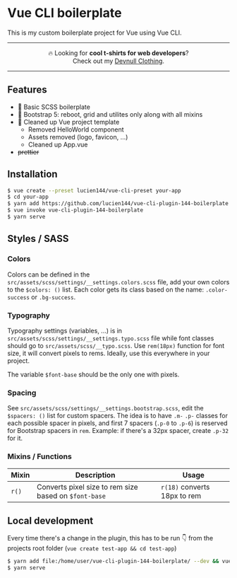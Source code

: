 # Vue CLI boilerplate

This is my custom boilerplate project for Vue using Vue CLI.

---
<p align="center">
🔥 Looking for <strong>cool t-shirts for web developers</strong>?<br>
Check out my <a href="https://devnull.store?utm_source=github&utm_medium=link&utm_campaign=lemp" target="_blank">Devnull Clothing</a>.
</p>

---

## Features
- 💄 Basic SCSS boilerplate
- 🥾 Bootstrap 5: reboot, grid and utilites only along with all mixins
- 🧹 Cleaned up Vue project template
  - Removed HelloWorld component
  - Assets removed (logo, favicon, ...)
  - Cleaned up App.vue
- ~~prettier~~

## Installation

```sh
$ vue create --preset lucien144/vue-cli-preset your-app
$ cd your-app
$ yarn add https://github.com/lucien144/vue-cli-plugin-144-boilerplate.git
$ vue invoke vue-cli-plugin-144-boilerplate
$ yarn serve
```

## Styles / SASS

### Colors

Colors can be defined in the `src/assets/scss/settings/__settings.colors.scss` file, add your own colors to the `$colors: ()` list. Each color gets its class based on the name: `.color-success` or `.bg-success`.

### Typography

Typography settings (variables, ...) is in `src/assets/scss/settings/__settings.typo.scss` file while font classes should go to `src/assets/scss/__typo.scss`. Use `rem(18px)` function for font size, it will convert pixels to rems. Ideally, use this everywhere in your project.

The variable `$font-base` should be the only one with pixels.

### Spacing

See `src/assets/scss/settings/__settings.bootstrap.scss`, edit the `$spacers: ()` list for custom spacers. The idea is to have `.m-` `.p-` classes for each possible spacer in pixels, and first 7 spacers (`.p-0` to `.p-6`) is reserved for Bootstrap spacers in `rem`. Example: if there's a 32px spacer, create `.p-32` for it.

### Mixins / Functions

| Mixin | Description | Usage |
|-------|-------------|-------|
| `r()` | Converts pixel size to rem size based on `$font-base` | `r(18)` converts 18px to rem |

## Local development

Every time there's a change in the plugin, this has to be run 👇 from the projects root folder (`vue create test-app && cd test-app`)

```sh
$ yarn add file:/home/user/vue-cli-plugin-144-boilerplate/ --dev && vue invoke vue-cli-plugin-144-boilerplate
$ yarn serve
```
